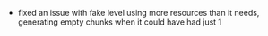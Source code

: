 - fixed an issue with fake level using more resources than it needs, generating empty chunks when it could have had just 1 